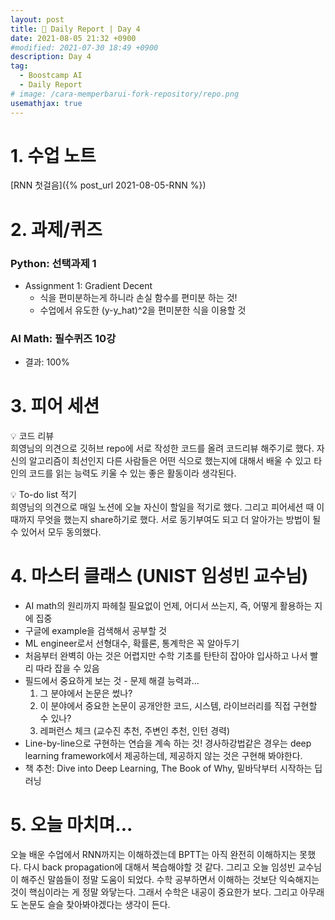 ```yaml
---
layout: post
title: 📔 Daily Report | Day 4
date: 2021-08-05 21:32 +0900
#modified: 2021-07-30 18:49 +0900
description: Day 4
tag:
  - Boostcamp AI
  - Daily Report
# image: /cara-memperbarui-fork-repository/repo.png
usemathjax: true
---
```


# 1. 수업 노트

[RNN 첫걸음]({% post_url 2021-08-05-RNN %})

# 2. 과제/퀴즈

### Python: 선택과제 1

* Assignment 1: Gradient Decent
    * 식을 편미분하는게 하니라 손실 함수를 편미분 하는 것!
    * 수업에서 유도한 (y-y_hat)^2을 편미분한 식을 이용할 것

### AI Math: 필수퀴즈 10강
* 결과: 100%

# 3. 피어 세션

💡 코드 리뷰<br>
희영님의 의견으로 깃허브 repo에 서로 작성한 코드를 올려 코드리뷰 해주기로 했다. 자신의 알고리즘이 최선인지 다른 사람들은 어떤 식으로 했는지에 대해서 배울 수 있고 타인의 코드를 읽는 능력도 키울 수 있는 좋은 활동이라 생각된다.

💡 To-do list 적기<br>
희영님의 의견으로 매일 노션에 오늘 자신이 할일을 적기로 했다. 그리고 피어세션 때 이때까지 무엇을 했는지 share하기로 했다. 서로 동기부여도 되고 더 알아가는 방법이 될 수 있어서 모두 동의했다.

# 4. 마스터 클래스 (UNIST 임성빈 교수님)

* AI math의 원리까지 파헤칠 필요없이 언제, 어디서 쓰는지, 즉, 어떻게 활용하는 지에 집중
* 구글에 example을 검색해서 공부할 것
* ML engineer로서 선형대수, 확률론, 통계학은 꼭 알아두기
* 처음부터 완벽히 아는 것은 어렵지만 수학 기초를 탄탄히 잡아야 입사하고 나서 빨리 따라 잡을 수 있음
* 필드에서 중요하게 보는 것 - 문제 해결 능력과...
    1. 그 분야에서 논문은 썼나?
    2. 이 분야에서 중요한 논문이 공개안한 코드, 시스템, 라이브러리를 직접 구현할 수 있나?
    3. 레퍼런스 체크 (교수진 추천, 주변인 추천, 인턴 경력)
* Line-by-line으로 구현하는 연습을 계속 하는 것!
경사하강법같은 경우는 deep learning framework에서 제공하는데, 제공하지 않는 것은 구현해 봐야한다.
* 책 추천: Dive into Deep Learning, The Book of Why, 밑바닥부터 시작하는 딥러닝

# 5. 오늘 마치며...

오늘 배운 수업에서 RNN까지는 이해하겠는데 BPTT는 아직 완전히 이해하지는 못했다. 다시 back propagation에 대해서 복습해야할 것 같다. 그리고 오늘 임성빈 교수님이 해주신 말씀들이 정말 도움이 되었다. 수학 공부하면서 이해하는 것보단 익숙해지는 것이 핵심이라는 게 정말 와닿는다. 그래서 수학은 내공이 중요한가 보다. 그리고 아무래도 논문도 슬슬 찾아봐야겠다는 생각이 든다.